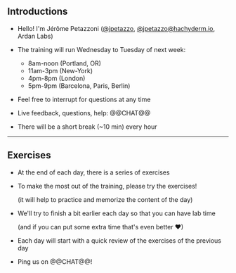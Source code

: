 ## Introductions

- Hello! I'm Jérôme Petazzoni ([@jpetazzo], [@jpetazzo@hachyderm.io], Ardan Labs)

- The training will run Wednesday to Tuesday of next week:

  - 8am-noon (Portland, OR)
  - 11am-3pm (New-York)
  - 4pm-8pm (London)
  - 5pm-9pm (Barcelona, Paris, Berlin)

- Feel free to interrupt for questions at any time

- Live feedback, questions, help: @@CHAT@@

- There will be a short break (\~10 min) every hour

[@jpetazzo]: https://twitter.com/jpetazzo
[@jpetazzo@hachyderm.io]: https://hachyderm.io/@jpetazzo

---

## Exercises

- At the end of each day, there is a series of exercises

- To make the most out of the training, please try the exercises!

  (it will help to practice and memorize the content of the day)

- We'll try to finish a bit earlier each day so that you can have lab time

  (and if you can put some extra time that's even better ♥)

- Each day will start with a quick review of the exercises of the previous day

- Ping us on @@CHAT@@!
